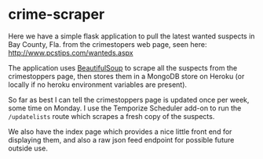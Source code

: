 crime-scraper
=============

Here we have a simple flask application to pull the latest wanted suspects in Bay County, Fla. from the crimestopers web page, seen here:
http://www.pcstips.com/wanteds.aspx

The application uses <a href="http://www.crummy.com/software/BeautifulSoup/">BeautifulSoup</a> to scrape all the suspects from the crimestoppers page, then stores them in a MongoDB store on Heroku (or locally if no heroku environment variables are present).

So far as best I can tell the crimestoppers page is updated once per week, some time on Monday. I use the Temporize Scheduler add-on to run the <code>/updatelists</code> route which scrapes a fresh copy of the suspects.

We also have the index page which provides a nice little front end for displaying them, and also a raw json feed endpoint for possible future outside use. 
